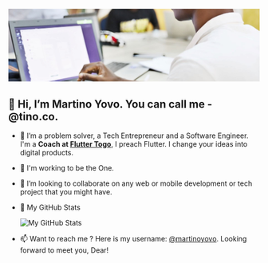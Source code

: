![Always Good Apps](https://github.com/martinoyovo/martinoyovo/blob/main/tino.co.jpg)
## 👋 Hi, I’m Martino Yovo. You can call me - @tino.co.
- 👀 I’m a problem solver, a Tech Entrepreneur and a Software Engineer. I'm a <strong>Coach at [Flutter Togo](https://twitter.com/fluttertg)</strong>, I preach Flutter. I change your ideas into digital products. <!--, I'm the One!-->
- 🌱 I'm working to be the One.<!--I’m currently working to be a Flutter GDE (Google Developer Expert) and how to make nice websites with the powerful tailwind.css library.-->
- 💞️ I’m looking to collaborate on any web or mobile development or tech project that you might have.
-  :gem: My GitHub Stats

    <!--
        ![](https://komarev.com/ghpvc/?username=martinoyovo)
    -->
    ![My GitHub Stats](https://github-readme-stats.vercel.app/api?username=martinoyovo&show_icons=true&count_private=true&bg_color=0D1117&border_radius=0&hide_title=true&text_color=FFF&icon_color=296ECA&)
<!-- -  :computer: Most used languages 

    [![Most used languages](https://github-readme-stats.vercel.app/api/top-langs/?username=martinoyovo&langs_count=5&hide_title=true&bg_color=0D1117&border_radius=0&hide_title=true&text_color=FFF&icon_color=296ECA)](https://github.com/martinoyovo/github-readme-stats)-->
- 📫 Want to reach me ? Here is my username: [@martinoyovo](https://twitter.com/martinoyovo). Looking forward to meet you, Dear!


<!---
martinoyovo/martinoyovo is a ✨ special ✨ repository because its `README.md` (this file) appears on your GitHub profile.
You can click the Preview link to take a look at your changes.
--->
